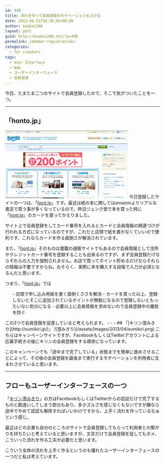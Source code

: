 ```yaml
---
id: 440
title: 流れを作って会員登録のモチベーションを上げる
date: 2013-04-21T10:38:50+00:00
author: kwaka1208
layout: post
guid: http://kwaka1208.net/?p=440
permalink: /member-registration/
categories:
  - for creators
tags:
  - User Interface
  - Web
  - ユーザーインターフェース
  - 会員登録
---
```

今日、たまたま二つのサイトで会員登録したので、そこで気がついたことを一つ。
- - -
## 「honto.jp」
![honto.jp](/assets/images/2013/04/honto.png)
今日登録したサイトの一つは、「[hont.jp](http://honto.jp/)」です。最近は紙の本に関してはamazonよりリアルな書店で買う事が多くなっているので、昨日ジュンク堂で本を買った時に「[hont.jp](http://honto.jp/)」のカードを貰ってかえりました。

サイト上で会員登録をしてカード番号を入れるとカードと会員情報の関連づけが行われる方式になっているのですが、これだと店頭で紙を書かなくていいので便利です、これならカードを作る面倒さが解消されています。

また、「[hont.jp](http://honto.jp/)」そのものは書籍の通販サイトでもあるので会員情報として住所やクレジットカード番号を登録することも出来るのですが、まず会員登録だけならそれらの入力を強制されません。お店で買ってポイント貯めるだけならそれらの情報は不要ですからね。おそらく、実際に本を購入する段階で入力が必須となるんだと思います。

つまり、「[hont.jp](http://honto.jp/)」では
<ol>
- 店頭で申し込み用紙を書く面倒くささを解消
- カードを貰った以上、登録しないとそこに追加されているポイントが無駄になるので登録しないともったいない気分になる
- 必要以上に会員情報を求めないので会員登録中の離脱を防ぐ
</ol>
この3つで会員登録を促進していると考えられます。
- - -
## 「[キリン澄みきり](http://sumikiri.jp/)」
![澄みきり](/assets/images/2013/04/sumikiri.png)
こちらはキャンペーンサイトですが、FacebookもしくはTwitterアカウントによる応募手続きの後にキリンの会員登録をする順序になっています。

このキャンペーンでも「途中まで完了している」状態までを簡単に進めさせることによって、その後の会員登録を最後まで実行するモチベーションを利用者に生まれさせていると思います。
- - -
## フローもユーザーインターフェースの一つ
「[キリン澄みきり](http://sumikiri.jp/)」の方はFacebookもしくはTwitterからの認証だけで完了するものと勘違いしてしまう部分もあり、多少ズルさを感じなくもないですが嫌なら途中でやめて認証も解除すればいいわけですから、上手く流れを作っているなぁという感じ。

最近はどの企業も自分のところのサイトで会員登録してもらって利用者との繋がりを持ちたいと考えていると思いますが、文言だけで会員登録を促してもダメ、こういった流れを作る工夫が必要だと思います。

こういう全体の流れを上手く作るというのも優れたユーザーインターフェースの一つだと私は考えています。